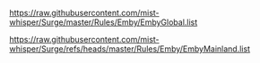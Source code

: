 https://raw.githubusercontent.com/mist-whisper/Surge/master/Rules/Emby/EmbyGlobal.list

https://raw.githubusercontent.com/mist-whisper/Surge/refs/heads/master/Rules/Emby/EmbyMainland.list
